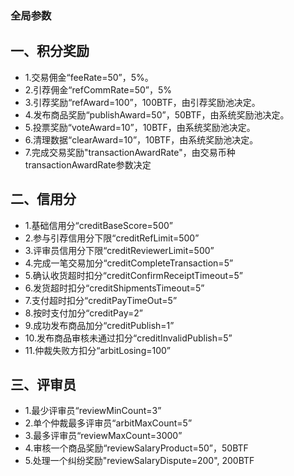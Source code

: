 ### 全局参数
## 一、积分奖励
- 1.交易佣金“feeRate=50”，5%。
- 2.引荐佣金“refCommRate=50”，5%
- 3.引荐奖励“refAward=100”，100BTF，由引荐奖励池决定。
- 4.发布商品奖励“publishAward=50”，50BTF，由系统奖励池决定。
- 5.投票奖励“voteAward=10”，10BTF，由系统奖励池决定。
- 6.清理数据“clearAward=10”，10BTF，由系统奖励池决定。
- 7.完成交易奖励"transactionAwardRate"，由交易币种transactionAwardRate参数决定

## 二、信用分
- 1.基础信用分“creditBaseScore=500”
- 2.参与引荐信用分下限“creditRefLimit=500”
- 3.评审员信用分下限“creditReviewerLimit=500”
- 4.完成一笔交易加分“creditCompleteTransaction=5”
- 5.确认收货超时扣分“creditConfirmReceiptTimeout=5”
- 6.发货超时扣分“creditShipmentsTimeout=5”
- 7.支付超时扣分“creditPayTimeOut=5”
- 8.按时支付加分“creditPay=2”
- 9.成功发布商品加分“creditPublish=1”
- 10.发布商品审核未通过扣分“creditInvalidPublish=5”
- 11.仲裁失败方扣分“arbitLosing=100”
## 三、评审员
- 1.最少评审员“reviewMinCount=3”
- 2.单个仲裁最多评审员“arbitMaxCount=5”
- 3.最多评审员“reviewMaxCount=3000”
- 4.审核一个商品奖励“reviewSalaryProduct=50”，50BTF
- 5.处理一个纠纷奖励"reviewSalaryDispute=200", 200BTF
